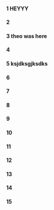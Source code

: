 #### 1 HEYYY
#### 2
#### 3 theo was here
#### 4
#### 5 ksjdksgjksdks
#### 6
#### 7
#### 8
#### 9
#### 10
#### 11
#### 12
#### 13
#### 14
#### 15